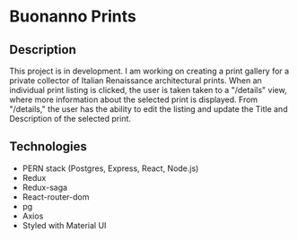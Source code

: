 # Buonanno Prints

## Description

This project is in development. I am working on creating a print gallery for a private collector of Italian Renaissance architectural prints. When an individual print listing is clicked, the user is taken taken to a "/details" view, where more information about the selected print is displayed. From "/details," the user has the ability to edit the listing and update the Title and Description of the selected print. 

## Technologies

- PERN stack (Postgres, Express, React, Node.js)
- Redux
- Redux-saga
- React-router-dom
- pg
- Axios
- Styled with Material UI

